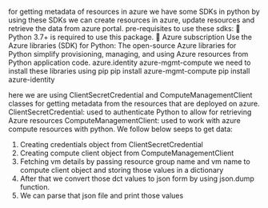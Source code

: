 for getting metadata of resources in azure we have some SDKs in python
by using these SDKs we can create resources in azure, update resources and retrieve the data from azure portal.
pre-requisites to use these sdks:
	Python 3.7+ is required to use this package.
	Azure subscription
Use the Azure libraries (SDK) for Python:
The open-source Azure libraries for Python simplify provisioning, managing, and using Azure resources from Python application code.
azure.identity
azure-mgmt-compute
we need to install these libraries using pip
pip install azure-mgmt-compute
pip install azure-identity

here we are using ClientSecretCredential and ComputeManagementClient classes for getting metadata from the resources that are deployed on azure.
ClientSecretCredential: used to authenticate Python to allow for retrieving Azure resources
ComputeManagementClient: used to work with azure compute resources with python.
We follow below seeps to get data:
1)	Creating credentials object from ClientSecretCredential
2)	Creating compute client object from ComputeManagementClient
3)	Fetching vm details by passing resource group name and vm name to compute client object and storing those values in a dictionary
4)	After that we convert those dct values to json form by using json.dump function.
5)	We can parse that json file and print those values 
